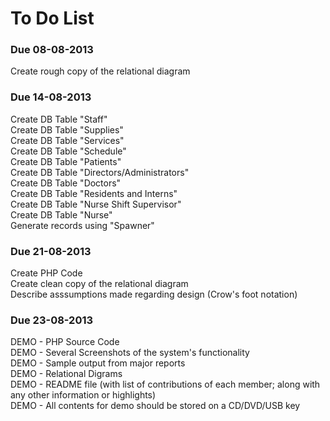 <h1>To Do List</h1>

<h3>Due 08-08-2013</h3>
<p>
Create rough copy of the relational diagram
</p>

<h3>Due 14-08-2013</h3>
<p>
Create DB Table "Staff"<br>
Create DB Table "Supplies"<br>
Create DB Table "Services"<br>
Create DB Table "Schedule"<br>
Create DB Table "Patients"<br>
Create DB Table "Directors/Administrators"<br>
Create DB Table "Doctors"<br>
Create DB Table "Residents and Interns"<br>
Create DB Table "Nurse Shift Supervisor"<br>
Create DB Table "Nurse"<br>
Generate records using "Spawner"
</p>

<h3>Due 21-08-2013</h3>
<p>
Create PHP Code<br>
Create clean copy of the relational diagram<br/>
Describe asssumptions made regarding design (Crow's foot notation)
</p>

<h3>Due 23-08-2013</h3>
<p>
DEMO - PHP Source Code<br>
DEMO - Several Screenshots of the system's functionality<br>
DEMO - Sample output from major reports<br>
DEMO - Relational Digrams<br>
DEMO - README file (with list of contributions of each member; along with any other information or highlights)<br>
DEMO - All contents for demo should be stored on a CD/DVD/USB key
</p>
